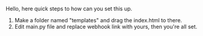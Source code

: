 Hello, here quick steps to how can you set this up.

1) Make a folder named "templates" and drag the index.html to there.
2) Edit main.py file and replace webhook link with yours, then you're all set.
